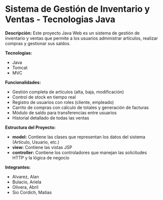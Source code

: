 # Sistema de Gestión de Inventario y Ventas - Tecnologias Java

**Descripción:**
Este proyecto Java Web es un sistema de gestión de inventario y ventas que permite a los usuarios administrar artículos, realizar compras y gestionar sus saldos.

**Tecnologías:**
* Java
* Tomcat
* MVC

**Funcionalidades:**
* Gestión completa de artículos (alta, baja, modificación)
* Control de stock en tiempo real
* Registro de usuarios con roles (cliente, empleado)
* Carrito de compras con cálculo de totales y generación de facturas
* Módulo de saldo para transferencias entre usuarios
* Historial detallado de todas las ventas

**Estructura del Proyecto:**
* **model:** Contiene las clases que representan los datos del sistema (Artículo, Usuario, etc.)
* **view:** Contiene las vistas JSP 
* **controller:** Contiene los controladores que manejan las solicitudes HTTP y la lógica de negocio

**Integrantes:**
* Alvarez, Alan 
* Bulacio, Ariela
* Olivera, Abril
* Sio Cordich, Matias
